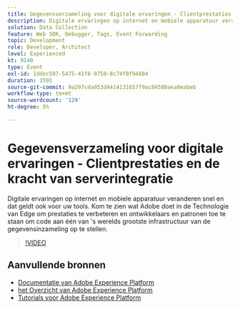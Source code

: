 ```yaml
---
title: Gegevensverzameling voor digitale ervaringen - Clientprestaties en de kracht van serverintegratie
description: Digitale ervaringen op internet en mobiele apparatuur veranderen snel en dat geldt ook voor uw tools. Kom te zien wat Adobe doet in de Technologie van Edge om prestaties te verbeteren en ontwikkelaars en patronen toe te staan om code aan één van 's werelds grootste infrastructuur van de gegevensinzameling op te stellen.
solution: Data Collection
feature: Web SDK, Debugger, Tags, Event Forwarding
topic: Development
role: Developer, Architect
level: Experienced
kt: 9140
type: Event
exl-id: 1ddec597-5475-41f8-9750-8c74f8f94884
duration: 1591
source-git-commit: 9a297cda953d4414131657f9ac84580aea0eabeb
workflow-type: tm+mt
source-wordcount: '129'
ht-degree: 5%

---
```


# Gegevensverzameling voor digitale ervaringen - Clientprestaties en de kracht van serverintegratie

Digitale ervaringen op internet en mobiele apparatuur veranderen snel en dat geldt ook voor uw tools. Kom te zien wat Adobe doet in de Technologie van Edge om prestaties te verbeteren en ontwikkelaars en patronen toe te staan om code aan één van &#39;s werelds grootste infrastructuur van de gegevensinzameling op te stellen.

>[!VIDEO](https://video.tv.adobe.com/v/337584/?quality=12&learn=on&hidetitle=true)

## Aanvullende bronnen

- [ Documentatie van Adobe Experience Platform ](https://experienceleague.adobe.com/docs/experience-platform.html)
- [ het Overzicht van Adobe Experience Platform ](https://experienceleague.adobe.com/docs/experience-platform/landing/home.html)
- [Tutorials voor Adobe Experience Platform](https://experienceleague.adobe.com/docs/platform-learn/tutorials/overview.html?lang=nl)
